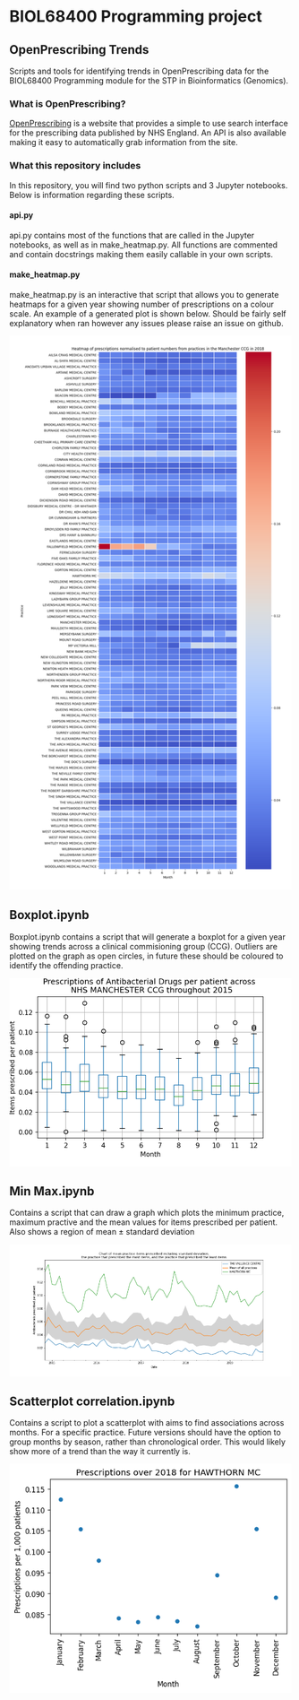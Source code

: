 # BIOL68400 Programming project
## OpenPrescribing Trends
Scripts and tools for identifying trends in OpenPrescribing data for the BIOL68400 Programming module for the STP in Bioinformatics (Genomics).

### What is OpenPrescribing?
[OpenPrescribing](https://openprescribing.net/) is a website that provides a simple to use search interface for the prescribing data published by NHS England. An API is also available making it easy to automatically grab information from the site. 

### What this repository includes
In this repository, you will find two python scripts and 3 Jupyter notebooks. Below is information regarding these scripts.

#### api<span>.py
api<span>.py contains most of the functions that are called in the Jupyter notebooks, as well as in make_heatmap.py. All functions are commented and contain docstrings making them easily callable in your own scripts.

#### make_heatmap.py
make_heatmap.py is an interactive that script that allows you to generate heatmaps for a given year showing number of prescriptions on a colour scale. An example of a generated plot is shown below. Should be fairly self explanatory when ran however any issues please raise an issue on github.

![Image of heatmap example](https://github.com/clarek20/Programming-project/raw/master/2018_14L_5.1.png)

## Boxplot.ipynb

Boxplot.ipynb contains a script that will generate a boxplot for a given year showing trends across a clinical commisioning group (CCG). Outliers are plotted on the graph as open circles, in future these should be coloured to identify the offending practice.

![Image of boxplot example](https://github.com/clarek20/Programming-project/raw/master/boxplot.png)

## Min Max.ipynb

Contains a script that can draw a graph which plots the minimum practice, maximum practive and the mean values for items prescribed per patient. Also shows a region of mean ± standard deviation

![Image of minmax graph](https://github.com/clarek20/Programming-project/raw/master/min_max_mean.png)

## Scatterplot correlation.ipynb

Contains a script to plot a scatterplot with aims to find associations across months. For a specific practice. Future versions should have the option to group months by season, rather than chronological order. This would likely show more of a trend than the way it currently is.

![scatterplot graph](https://github.com/clarek20/Programming-project/raw/master/scatterplot_correlation.png)
